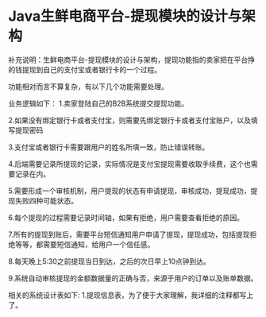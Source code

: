 # Java生鲜电商平台-提现模块的设计与架构

补充说明：生鲜电商平台-提现模块的设计与架构，提现功能指的卖家把在平台挣的钱提现到自己的支付宝或者银行卡的一个过程。

功能相对而言不算复杂，有以下几个功能需要处理。

业务逻辑如下：
1.卖家登陆自己的B2B系统提交提现功能。

2.如果没有绑定银行卡或者支付宝，则需要先绑定银行卡或者支付宝账户，以及填写提现密码

3.支付宝或者银行卡需要跟用户的姓名所填一致，防止错误转账。

4.后端需要记录所提现的记录，实际情况是支付宝提现需要收取手续费，这个也需要记录在内。

5.需要形成一个审核机制，用户提现的状态有申请提现，审核成功，提现成功，提现失败四种可能状态。

6.每个提现的过程需要记录时间轴，如果有拒绝，用户需要查看拒绝的原因。

7.所有的提现到账后，需要平台短信通知用户申请了提现，提现成功，包括提现拒绝等等，都需要短信通知，给用户一个信任感。

8.每天晚上5:30之前提现当日到达，之后的次日早上10点钟到达。

9.系统自动审核提现的金额数据量的正确与否，来源于用户的订单以及账单数据。

相关的系统设计表如下:
1.提现信息表，为了便于大家理解，我详细的注释都写上了。

    